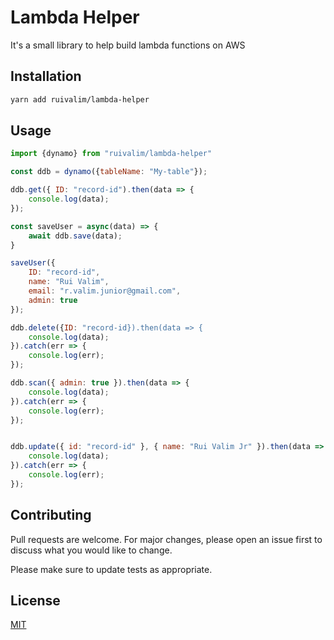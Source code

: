 # Lambda Helper

It's a small library to help build lambda functions on AWS

## Installation
```bash
yarn add ruivalim/lambda-helper
```

## Usage

```javascript
import {dynamo} from "ruivalim/lambda-helper"

const ddb = dynamo({tableName: "My-table"});

ddb.get({ ID: "record-id").then(data => {
    console.log(data);
});

const saveUser = async(data) => {
    await ddb.save(data);
}

saveUser({
    ID: "record-id",
    name: "Rui Valim",
    email: "r.valim.junior@gmail.com",
    admin: true
});

ddb.delete({ID: "record-id}).then(data => {
    console.log(data);
}).catch(err => {
    console.log(err);
});

ddb.scan({ admin: true }).then(data => {
    console.log(data);
}).catch(err => {
    console.log(err);
});


ddb.update({ id: "record-id" }, { name: "Rui Valim Jr" }).then(data => {
    console.log(data);
}).catch(err => {
    console.log(err);
});

```

## Contributing
Pull requests are welcome. For major changes, please open an issue first to discuss what you would like to change.

Please make sure to update tests as appropriate.

## License
[MIT](https://github.com/Ruivalim/lambda-helper/blob/master/LICENSE)
